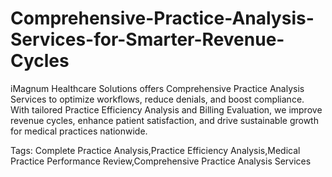 # Comprehensive-Practice-Analysis-Services-for-Smarter-Revenue-Cycles
iMagnum Healthcare Solutions offers Comprehensive Practice Analysis Services to optimize workflows, reduce denials, and boost compliance. With tailored Practice Efficiency Analysis and Billing Evaluation, we improve revenue cycles, enhance patient satisfaction, and drive sustainable growth for medical practices nationwide.

Tags:
Complete Practice Analysis,Practice Efficiency Analysis,Medical Practice Performance Review,Comprehensive Practice Analysis Services
